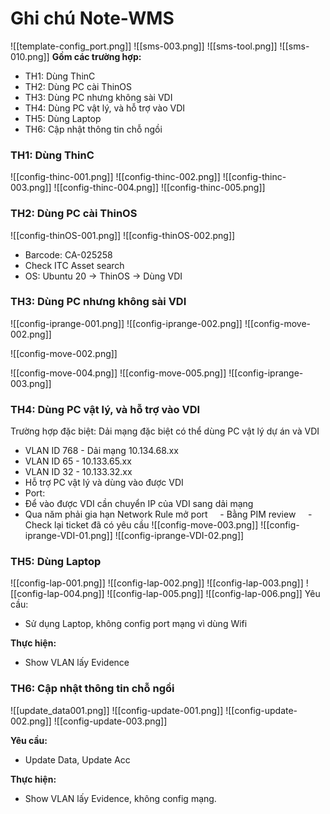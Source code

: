 # Ghi chú Note-WMS

![[template-config_port.png]]
![[sms-003.png]]
![[sms-tool.png]]
![[sms-010.png]]
**Gồm các trường hợp:**
- TH1: Dùng ThinC
- TH2: Dùng PC cài ThinOS
- TH3: Dùng PC nhưng không sài VDI
- TH4: Dùng PC vật lý, và hỗ trợ vào VDI
- TH5: Dùng Laptop
- TH6: Cập nhật thông tin chỗ ngồi

### TH1: Dùng ThinC

![[config-thinc-001.png]]
![[config-thinc-002.png]]
![[config-thinc-003.png]]
![[config-thinc-004.png]]
![[config-thinc-005.png]]

### TH2: Dùng PC cài ThinOS
![[config-thinOS-001.png]]
![[config-thinOS-002.png]]
- Barcode: CA-025258
- Check ITC Asset search
- OS: Ubuntu 20 -> ThinOS -> Dùng VDI

### TH3: Dùng PC nhưng không sài VDI
![[config-iprange-001.png]]
![[config-iprange-002.png]]
![[config-move-002.png]]

![[config-move-002.png]]

![[config-move-004.png]]
![[config-move-005.png]]
![[config-iprange-003.png]]

### TH4: Dùng PC vật lý, và hỗ trợ vào VDI

Trường hợp đặc biệt: Dải mạng đặc biệt có thể dùng PC vật lý dự án và VDI 
- VLAN ID 768 - Dải mạng 10.134.68.xx
- VLAN ID 65 - 10.133.65.xx
- VLAN ID 32 - 10.133.32.xx
- Hỗ trợ PC vật lý và dùng vào được VDI
- Port: 
- Để vào được VDI cần chuyển IP của VDI sang dải mạng
- Qua năm phải gia hạn Network Rule mở port
    - Bằng PIM review
    - Check lại ticket đã có yêu cầu
![[config-move-003.png]]
![[config-iprange-VDI-01.png]]
![[config-iprange-VDI-02.png]]

### TH5: Dùng Laptop
![[config-lap-001.png]]
![[config-lap-002.png]]
![[config-lap-003.png]]
![[config-lap-004.png]]
![[config-lap-005.png]]
![[config-lap-006.png]]
Yêu cầu:
- Sử dụng Laptop, không config port mạng vì dùng Wifi 

**Thực hiện:**
- Show VLAN lấy Evidence

### TH6: Cập nhật thông tin chỗ ngồi
![[update_data001.png]]
![[config-update-001.png]]
![[config-update-002.png]]
![[config-update-003.png]]

**Yêu cầu:**
- Update Data, Update Acc

**Thực hiện:**
- Show VLAN lấy Evidence, không config mạng.